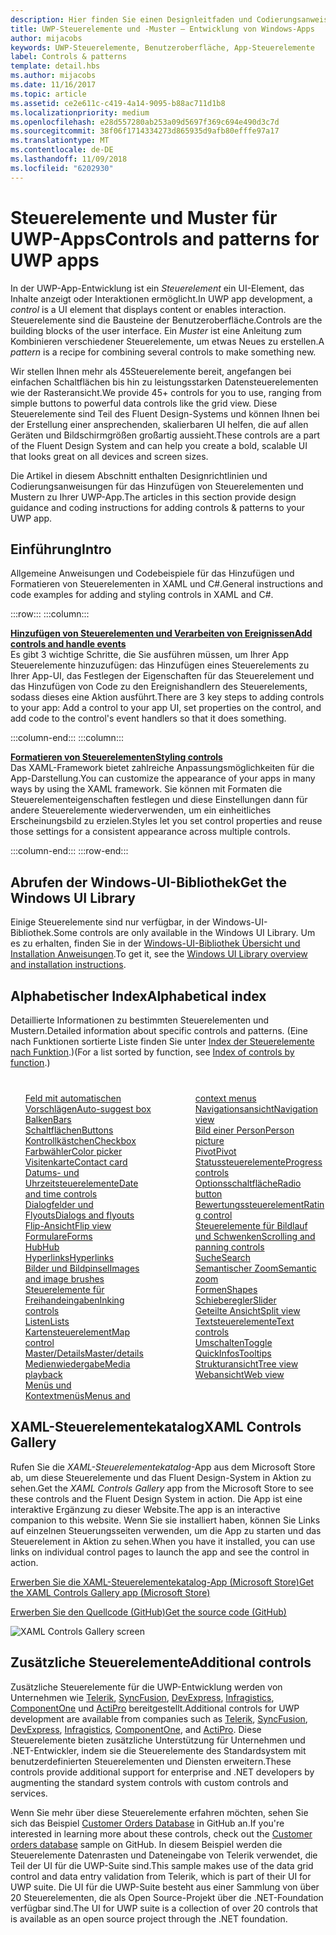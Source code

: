 ```yaml
---
description: Hier finden Sie einen Designleitfaden und Codierungsanweisungen für das Hinzufügen von Steuerelementen und Mustern zu Ihrer UWP-App. Sie finden mehr als 45leistungsstarke Steuerelemente für die Verwendung mit Ihrer App.
title: UWP-Steuerelemente und -Muster – Entwicklung von Windows-Apps
author: mijacobs
keywords: UWP-Steuerelemente, Benutzeroberfläche, App-Steuerelemente
label: Controls & patterns
template: detail.hbs
ms.author: mijacobs
ms.date: 11/16/2017
ms.topic: article
ms.assetid: ce2e611c-c419-4a14-9095-b88ac711d1b8
ms.localizationpriority: medium
ms.openlocfilehash: e28d557280ab253a09d5697f369c694e490d3c7d
ms.sourcegitcommit: 38f06f1714334273d865935d9afb80efffe97a17
ms.translationtype: MT
ms.contentlocale: de-DE
ms.lasthandoff: 11/09/2018
ms.locfileid: "6202930"
---
```

# <a name="controls-and-patterns-for-uwp-apps"></a><span data-ttu-id="f372d-105">Steuerelemente und Muster für UWP-Apps</span><span class="sxs-lookup"><span data-stu-id="f372d-105">Controls and patterns for UWP apps</span></span>
 

<span data-ttu-id="f372d-106">In der UWP-App-Entwicklung ist ein <i>Steuerelement</i> ein UI-Element, das Inhalte anzeigt oder Interaktionen ermöglicht.</span><span class="sxs-lookup"><span data-stu-id="f372d-106">In UWP app development, a <i>control</i> is a UI element that displays content or enables interaction.</span></span> <span data-ttu-id="f372d-107">Steuerelemente sind die Bausteine der Benutzeroberfläche.</span><span class="sxs-lookup"><span data-stu-id="f372d-107">Controls are the building blocks of the user interface.</span></span> <span data-ttu-id="f372d-108">Ein <i>Muster</i> ist eine Anleitung zum Kombinieren verschiedener Steuerelemente, um etwas Neues zu erstellen.</span><span class="sxs-lookup"><span data-stu-id="f372d-108">A <i>pattern</i> is a recipe for combining several controls to make something new.</span></span>

<span data-ttu-id="f372d-109">Wir stellen Ihnen mehr als 45Steuerelemente bereit, angefangen bei einfachen Schaltflächen bis hin zu leistungsstarken Datensteuerelementen wie der Rasteransicht.</span><span class="sxs-lookup"><span data-stu-id="f372d-109">We provide 45+ controls for you to use, ranging from simple buttons to powerful data controls like the grid view.</span></span>  <span data-ttu-id="f372d-110">Diese Steuerelemente sind Teil des Fluent Design-Systems und können Ihnen bei der Erstellung einer ansprechenden, skalierbaren UI helfen, die auf allen Geräten und Bildschirmgrößen großartig aussieht.</span><span class="sxs-lookup"><span data-stu-id="f372d-110">These controls are a part of the Fluent Design System and can help you create a bold, scalable UI that looks great on all devices and screen sizes.</span></span> 

<span data-ttu-id="f372d-111">Die Artikel in diesem Abschnitt enthalten Designrichtlinien und Codierungsanweisungen für das Hinzufügen von Steuerelementen und Mustern zu Ihrer UWP-App.</span><span class="sxs-lookup"><span data-stu-id="f372d-111">The articles in this section provide design guidance and coding instructions for adding controls & patterns to your UWP app.</span></span> 

## <a name="intro"></a><span data-ttu-id="f372d-112">Einführung</span><span class="sxs-lookup"><span data-stu-id="f372d-112">Intro</span></span>

<span data-ttu-id="f372d-113">Allgemeine Anweisungen und Codebeispiele für das Hinzufügen und Formatieren von Steuerelementen in XAML und C#.</span><span class="sxs-lookup"><span data-stu-id="f372d-113">General instructions and code examples for adding and styling controls in XAML and C#.</span></span>

:::row:::
    :::column:::
      <p><b><a href="controls-and-events-intro.md"><span data-ttu-id="f372d-114">Hinzufügen von Steuerelementen und Verarbeiten von Ereignissen</span><span class="sxs-lookup"><span data-stu-id="f372d-114">Add controls and handle events</span></span></a></b> <br/>
<span data-ttu-id="f372d-115">Es gibt 3 wichtige Schritte, die Sie ausführen müssen, um Ihrer App Steuerelemente hinzuzufügen: das Hinzufügen eines Steuerelements zu Ihrer App-UI, das Festlegen der Eigenschaften für das Steuerelement und das Hinzufügen von Code zu den Ereignishandlern des Steuerelements, sodass dieses eine Aktion ausführt.</span><span class="sxs-lookup"><span data-stu-id="f372d-115">There are 3 key steps to adding controls to your app: Add a control to your app UI, set properties on the control, and add code to the control's event handlers so that it does something.</span></span></p>
    :::column-end:::
    :::column:::
      <p><b><a href="xaml-styles.md"><span data-ttu-id="f372d-116">Formatieren von Steuerelementen</span><span class="sxs-lookup"><span data-stu-id="f372d-116">Styling controls</span></span></a></b> <br/>
<span data-ttu-id="f372d-117">Das XAML-Framework bietet zahlreiche Anpassungsmöglichkeiten für die App-Darstellung.</span><span class="sxs-lookup"><span data-stu-id="f372d-117">You can customize the appearance of your apps in many ways by using the XAML framework.</span></span> <span data-ttu-id="f372d-118">Sie können mit Formaten die Steuerelementeigenschaften festlegen und diese Einstellungen dann für andere Steuerelemente wiederverwenden, um ein einheitliches Erscheinungsbild zu erzielen.</span><span class="sxs-lookup"><span data-stu-id="f372d-118">Styles let you set control properties and reuse those settings for a consistent appearance across multiple controls.</span></span></p>
    :::column-end:::
:::row-end:::

## <a name="get-the-windows-ui-library"></a><span data-ttu-id="f372d-119">Abrufen der Windows-UI-Bibliothek</span><span class="sxs-lookup"><span data-stu-id="f372d-119">Get the Windows UI Library</span></span>
<span data-ttu-id="f372d-120">Einige Steuerelemente sind nur verfügbar, in der Windows-UI-Bibliothek.</span><span class="sxs-lookup"><span data-stu-id="f372d-120">Some controls are only available in the Windows UI Library.</span></span> <span data-ttu-id="f372d-121">Um es zu erhalten, finden Sie in der [Windows-UI-Bibliothek Übersicht und Installation Anweisungen](/uwp/toolkits/winui/).</span><span class="sxs-lookup"><span data-stu-id="f372d-121">To get it, see the [Windows UI Library overview and installation instructions](/uwp/toolkits/winui/).</span></span>

## <a name="alphabetical-index"></a><span data-ttu-id="f372d-122">Alphabetischer Index</span><span class="sxs-lookup"><span data-stu-id="f372d-122">Alphabetical index</span></span> 

<span data-ttu-id="f372d-123">Detaillierte Informationen zu bestimmten Steuerelementen und Mustern.</span><span class="sxs-lookup"><span data-stu-id="f372d-123">Detailed information about specific controls and patterns.</span></span> <span data-ttu-id="f372d-124">(Eine nach Funktionen sortierte Liste finden Sie unter <a href="controls-by-function.md">Index der Steuerelemente nach Funktion</a>.)</span><span class="sxs-lookup"><span data-stu-id="f372d-124">(For a list sorted by function, see <a href="controls-by-function.md">Index of controls by function</a>.)</span></span>

<div style="column-count: 2; column-gap: 40px; margin-top: 40px;" >
<ul style="margin-top: 0px; padding-top: 0px; list-style-type: none;">
<li style="list-style-type: none;"><a href="auto-suggest-box.md"><span data-ttu-id="f372d-125">Feld mit automatischen Vorschlägen</span><span class="sxs-lookup"><span data-stu-id="f372d-125">Auto-suggest box</span></span></a></li>

<li style="list-style-type: none;"><a href="app-bars.md"><span data-ttu-id="f372d-126">Balken</span><span class="sxs-lookup"><span data-stu-id="f372d-126">Bars</span></span></a></li>

<li style="list-style-type: none;"><a href="buttons.md"><span data-ttu-id="f372d-127">Schaltflächen</span><span class="sxs-lookup"><span data-stu-id="f372d-127">Buttons</span></span></a></li>

<li style="list-style-type: none;"><a href="checkbox.md"><span data-ttu-id="f372d-128">Kontrollkästchen</span><span class="sxs-lookup"><span data-stu-id="f372d-128">Checkbox</span></span> </a></li>

<li style="list-style-type: none;"><a href="color-picker.md"><span data-ttu-id="f372d-129">Farbwähler</span><span class="sxs-lookup"><span data-stu-id="f372d-129">Color picker</span></span></a></li>

<li style="list-style-type: none;"><a href="contact-card.md"><span data-ttu-id="f372d-130">Visitenkarte</span><span class="sxs-lookup"><span data-stu-id="f372d-130">Contact card</span></span></a></li>

<li style="list-style-type: none;"><a href="date-and-time.md"><span data-ttu-id="f372d-131">Datums- und Uhrzeitsteuerelemente</span><span class="sxs-lookup"><span data-stu-id="f372d-131">Date and time controls</span></span></a></li>

<li style="list-style-type: none;"><a href="dialogs-and-flyouts/index.md"><span data-ttu-id="f372d-132">Dialogfelder und Flyouts</span><span class="sxs-lookup"><span data-stu-id="f372d-132">Dialogs and flyouts</span></span></a></li>

<li style="list-style-type: none;"><a href="flipview.md"><span data-ttu-id="f372d-133">Flip-Ansicht</span><span class="sxs-lookup"><span data-stu-id="f372d-133">Flip view</span></span></a></li>

<li style="list-style-type: none;"><a href="forms.md"><span data-ttu-id="f372d-134">Formulare</span><span class="sxs-lookup"><span data-stu-id="f372d-134">Forms</span></span></a></li>

<li style="list-style-type: none;"><a href="hub.md"><span data-ttu-id="f372d-135">Hub</span><span class="sxs-lookup"><span data-stu-id="f372d-135">Hub</span></span></a></li>

<li style="list-style-type: none;"><a href="hyperlinks.md"><span data-ttu-id="f372d-136">Hyperlinks</span><span class="sxs-lookup"><span data-stu-id="f372d-136">Hyperlinks</span></span></a></li>

<li style="list-style-type: none;"><a href="images-imagebrushes.md"><span data-ttu-id="f372d-137">Bilder und Bildpinsel</span><span class="sxs-lookup"><span data-stu-id="f372d-137">Images and image brushes</span></span></a></li>

<li style="list-style-type: none;"><a href="inking-controls.md"><span data-ttu-id="f372d-138">Steuerelemente für Freihandeingaben</span><span class="sxs-lookup"><span data-stu-id="f372d-138">Inking controls</span></span></a></li>

<li style="list-style-type: none;"><a href="lists.md"><span data-ttu-id="f372d-139">Listen</span><span class="sxs-lookup"><span data-stu-id="f372d-139">Lists</span></span></a></li>

<li style="list-style-type: none;"><a href="../../maps-and-location/controls-map.md"><span data-ttu-id="f372d-140">Kartensteuerelement</span><span class="sxs-lookup"><span data-stu-id="f372d-140">Map control</span></span></a></li>

<li style="list-style-type: none;"><a href="master-details.md"><span data-ttu-id="f372d-141">Master/Details</span><span class="sxs-lookup"><span data-stu-id="f372d-141">Master/details</span></span></a></li>

<li style="list-style-type: none;"><a href="media-playback.md"><span data-ttu-id="f372d-142">Medienwiedergabe</span><span class="sxs-lookup"><span data-stu-id="f372d-142">Media playback</span></span></a></li>

<li style="list-style-type: none;"><a href="menus.md"><span data-ttu-id="f372d-143">Menüs und Kontextmenüs</span><span class="sxs-lookup"><span data-stu-id="f372d-143">Menus and context menus</span></span></a></li>

<li style="list-style-type: none;"><a href="navigationview.md"><span data-ttu-id="f372d-144">Navigationsansicht</span><span class="sxs-lookup"><span data-stu-id="f372d-144">Navigation view</span></span></a></li>

<li style="list-style-type: none;"><a href="person-picture.md"><span data-ttu-id="f372d-145">Bild einer Person</span><span class="sxs-lookup"><span data-stu-id="f372d-145">Person picture</span></span></a></li>

<li style="list-style-type: none;"><a href="pivot.md"><span data-ttu-id="f372d-146">Pivot</span><span class="sxs-lookup"><span data-stu-id="f372d-146">Pivot</span></span></a></li>

<li style="list-style-type: none;"><a href="progress-controls.md"><span data-ttu-id="f372d-147">Statussteuerelemente</span><span class="sxs-lookup"><span data-stu-id="f372d-147">Progress controls</span></span></a></li>

<li style="list-style-type: none;"><a href="radio-button.md"><span data-ttu-id="f372d-148">Optionsschaltfläche</span><span class="sxs-lookup"><span data-stu-id="f372d-148">Radio button</span></span></a></li>

<li style="list-style-type: none;"><a href="rating.md"><span data-ttu-id="f372d-149">Bewertungssteuerelement</span><span class="sxs-lookup"><span data-stu-id="f372d-149">Rating control</span></span></a></li>

<li style="list-style-type: none;"><a href="scroll-controls.md"><span data-ttu-id="f372d-150">Steuerelemente für Bildlauf und Schwenken</span><span class="sxs-lookup"><span data-stu-id="f372d-150">Scrolling and panning controls</span></span></a></li>

<li style="list-style-type: none;"><a href="search.md"><span data-ttu-id="f372d-151">Suche</span><span class="sxs-lookup"><span data-stu-id="f372d-151">Search</span></span></a></li>

<li style="list-style-type: none;"><a href="semantic-zoom.md"><span data-ttu-id="f372d-152">Semantischer Zoom</span><span class="sxs-lookup"><span data-stu-id="f372d-152">Semantic zoom</span></span></a></li>

<li style="list-style-type: none;"><a href="shapes.md"><span data-ttu-id="f372d-153">Formen</span><span class="sxs-lookup"><span data-stu-id="f372d-153">Shapes</span></span></a></li>

<li style="list-style-type: none;"><a href="slider.md"><span data-ttu-id="f372d-154">Schieberegler</span><span class="sxs-lookup"><span data-stu-id="f372d-154">Slider</span></span></a></li>

<li style="list-style-type: none;"><a href="split-view.md"><span data-ttu-id="f372d-155">Geteilte Ansicht</span><span class="sxs-lookup"><span data-stu-id="f372d-155">Split view</span></span></a></li>

<li style="list-style-type: none;"><a href="text-controls.md"><span data-ttu-id="f372d-156">Textsteuerelemente</span><span class="sxs-lookup"><span data-stu-id="f372d-156">Text controls</span></span></a></li>


<li style="list-style-type: none;"><a href="toggles.md"><span data-ttu-id="f372d-157">Umschalten</span><span class="sxs-lookup"><span data-stu-id="f372d-157">Toggle</span></span></a></li>
<li style="list-style-type: none;"><a href="tooltips.md"><span data-ttu-id="f372d-158">QuickInfos</span><span class="sxs-lookup"><span data-stu-id="f372d-158">Tooltips</span></span></a></li>

<li style="list-style-type: none;"><a href="tree-view.md"><span data-ttu-id="f372d-159">Strukturansicht</span><span class="sxs-lookup"><span data-stu-id="f372d-159">Tree view</span></span></a></li>

<li style="list-style-type: none;"><a href="web-view.md"><span data-ttu-id="f372d-160">Webansicht</span><span class="sxs-lookup"><span data-stu-id="f372d-160">Web view</span></span></a></li>
</ul>
</div>

## <a name="xaml-controls-gallery"></a><span data-ttu-id="f372d-161">XAML-Steuerelementekatalog</span><span class="sxs-lookup"><span data-stu-id="f372d-161">XAML Controls Gallery</span></span>

<span data-ttu-id="f372d-162">Rufen Sie die _XAML-Steuerelementekatalog_-App aus dem Microsoft Store ab, um diese Steuerelemente und das Fluent Design-System in Aktion zu sehen.</span><span class="sxs-lookup"><span data-stu-id="f372d-162">Get the _XAML Controls Gallery_ app from the Microsoft Store to see these controls and the Fluent Design System in action.</span></span> <span data-ttu-id="f372d-163">Die App ist eine interaktive Ergänzung zu dieser Website.</span><span class="sxs-lookup"><span data-stu-id="f372d-163">The app is an interactive companion to this website.</span></span> <span data-ttu-id="f372d-164">Wenn Sie sie installiert haben, können Sie Links auf einzelnen Steuerungsseiten verwenden, um die App zu starten und das Steuerelement in Aktion zu sehen.</span><span class="sxs-lookup"><span data-stu-id="f372d-164">When you have it installed, you can use links on individual control pages to launch the app and see the control in action.</span></span>

<a href="https://www.microsoft.com/store/productId/9MSVH128X2ZT"><span data-ttu-id="f372d-165">Erwerben Sie die XAML-Steuerelementekatalog-App (Microsoft Store)</span><span class="sxs-lookup"><span data-stu-id="f372d-165">Get the XAML Controls Gallery app (Microsoft Store)</span></span></a>

<a href="https://github.com/Microsoft/Windows-universal-samples/tree/master/Samples/XamlUIBasics"><span data-ttu-id="f372d-166">Erwerben Sie den Quellcode (GitHub)</span><span class="sxs-lookup"><span data-stu-id="f372d-166">Get the source code (GitHub)</span></span></a>

<img src="images/xaml-controls-gallery.png" alt="XAML Controls Gallery screen" />

## <a name="additional-controls"></a><span data-ttu-id="f372d-167">Zusätzliche Steuerelemente</span><span class="sxs-lookup"><span data-stu-id="f372d-167">Additional controls</span></span>

<span data-ttu-id="f372d-168">Zusätzliche Steuerelemente für die UWP-Entwicklung werden von Unternehmen wie <a href="http://www.telerik.com/">Telerik</a>, <a href="https://www.syncfusion.com/products/uwp">SyncFusion</a>, <a href="https://www.devexpress.com/Products/NET/Controls/Win10Apps/">DevExpress</a>, <a href="http://www.infragistics.com/products/universal-windows-platform">Infragistics</a>, <a href="https://www.componentone.com/Studio/Platform/UWP">ComponentOne</a> und <a href="http://www.actiprosoftware.com/products/controls/universal">ActiPro</a> bereitgestellt.</span><span class="sxs-lookup"><span data-stu-id="f372d-168">Additional controls for UWP development are available from companies such as <a href="http://www.telerik.com/">Telerik</a>, <a href="https://www.syncfusion.com/products/uwp">SyncFusion</a>, <a href="https://www.devexpress.com/Products/NET/Controls/Win10Apps/">DevExpress</a>, <a href="http://www.infragistics.com/products/universal-windows-platform">Infragistics</a>, <a href="https://www.componentone.com/Studio/Platform/UWP">ComponentOne</a>, and <a href="http://www.actiprosoftware.com/products/controls/universal">ActiPro</a>.</span></span> <span data-ttu-id="f372d-169">Diese Steuerelemente bieten zusätzliche Unterstützung für Unternehmen und .NET-Entwickler, indem sie die Steuerelemente des Standardsystem mit benutzerdefinierten Steuerelementen und Diensten erweitern.</span><span class="sxs-lookup"><span data-stu-id="f372d-169">These controls provide additional support for enterprise and .NET developers by augmenting the standard system controls with custom controls and services.</span></span>  

<span data-ttu-id="f372d-170">Wenn Sie mehr über diese Steuerelemente erfahren möchten, sehen Sie sich das Beispiel <a href="https://github.com/Microsoft/Windows-appsample-customers-orders-database">Customer Orders Database</a> in GitHub an.</span><span class="sxs-lookup"><span data-stu-id="f372d-170">If you're interested in learning more about these controls, check out the <a href="https://github.com/Microsoft/Windows-appsample-customers-orders-database">Customer orders database</a> sample on GitHub.</span></span> <span data-ttu-id="f372d-171">In diesem Beispiel werden die Steuerelemente Datenrasten und Dateneingabe von Telerik verwendet, die Teil der UI für die UWP-Suite sind.</span><span class="sxs-lookup"><span data-stu-id="f372d-171">This sample makes use of the data grid control and data entry validation from Telerik, which is part of their UI for UWP suite.</span></span> <span data-ttu-id="f372d-172">Die UI für die UWP-Suite besteht aus einer Sammlung von über 20 Steuerelementen, die als Open Source-Projekt über die .NET-Foundation verfügbar sind.</span><span class="sxs-lookup"><span data-stu-id="f372d-172">The UI for UWP suite is a collection of over 20 controls that is available as an open source project through the .NET foundation.</span></span>
